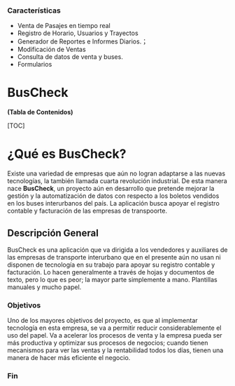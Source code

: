 ### Características

- Venta de Pasajes en tiempo real
- Registro de Horario, Usuarios y Trayectos
- Generador de Reportes e Informes Diarios.；
- Modificación de Ventas
- Consulta de datos de venta y buses.
- Formularios


# BusCheck



**(Tabla de Contenidos)**


[TOC]

# ¿Qué es BusCheck?
Existe una variedad de empresas que aún no logran adaptarse a las nuevas tecnologías, la también llamada cuarta revolución industrial. De esta manera nace **BusCheck**, un proyecto aún en desarrollo que pretende mejorar la gestión y la automatización de datos con respecto a los boletos vendidos en los buses interurbanos del país. La aplicación busca apoyar el registro contable y facturación de las empresas de transpoorte. 
## Descripción General
BusCheck es una aplicación que va dirigida a los vendedores y auxiliares de las empresas de transporte interurbano que en el presente aún no usan ni disponen de tecnología en su trabajo para apoyar su registro contable y facturación. Lo hacen
generalmente a través de hojas y documentos de texto, pero lo que es peor; la mayor parte simplemente a mano. Plantillas manuales y mucho papel.
### Objetivos
Uno de los mayores objetivos del proyecto, es que al implementar tecnología en esta empresa, se va a permitir reducir considerablemente el uso del papel. Va a acelerar los procesos de venta y la empresa pueda ser más productiva y optimizar sus procesos de negocios; cuando tienen mecanismos para ver las ventas y la rentabilidad todos los días, tienen una manera de hacer más eficiente el negocio.






### Fin
